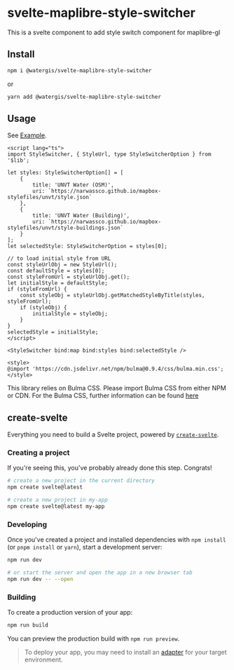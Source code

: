 # svelte-maplibre-style-switcher

This is a svelte component to add style switch component for maplibre-gl

## Install

```zsh
npm i @watergis/svelte-maplibre-style-switcher
```

or

```zsh
yarn add @watergis/svelte-maplibre-style-switcher
```

## Usage

See [Example](./src/example).

```svelte
<script lang="ts">
import StyleSwitcher, { StyleUrl, type StyleSwitcherOption } from '$lib';

let styles: StyleSwitcherOption[] = [
    {
        title: 'UNVT Water (OSM)',
        uri: `https://narwassco.github.io/mapbox-stylefiles/unvt/style.json`
    },
    {
        title: 'UNVT Water (Building)',
        uri: `https://narwassco.github.io/mapbox-stylefiles/unvt/style-buildings.json`
    }
];
let selectedStyle: StyleSwitcherOption = styles[0];

// to load initial style from URL
const styleUrlObj = new StyleUrl();
const defaultStyle = styles[0];
const styleFromUrl = styleUrlObj.get();
let initialStyle = defaultStyle;
if (styleFromUrl) {
    const styleObj = styleUrlObj.getMatchedStyleByTitle(styles, styleFromUrl);
    if (styleObj) {
        initialStyle = styleObj;
    }
}
selectedStyle = initialStyle;
</script>

<StyleSwitcher bind:map bind:styles bind:selectedStyle />

<style>
@import 'https://cdn.jsdelivr.net/npm/bulma@0.9.4/css/bulma.min.css';
</style>
```

This library relies on Bulma CSS. Please import Bulma CSS from either NPM or CDN. For the Bulma CSS, further information can be found [here](https://bulma.io/documentation/overview/start/)

## create-svelte

Everything you need to build a Svelte project, powered by [`create-svelte`](https://github.com/sveltejs/kit/tree/master/packages/create-svelte).

### Creating a project

If you're seeing this, you've probably already done this step. Congrats!

```bash
# create a new project in the current directory
npm create svelte@latest

# create a new project in my-app
npm create svelte@latest my-app
```

### Developing

Once you've created a project and installed dependencies with `npm install` (or `pnpm install` or `yarn`), start a development server:

```bash
npm run dev

# or start the server and open the app in a new browser tab
npm run dev -- --open
```

### Building

To create a production version of your app:

```bash
npm run build
```

You can preview the production build with `npm run preview`.

> To deploy your app, you may need to install an [adapter](https://kit.svelte.dev/docs/adapters) for your target environment.
